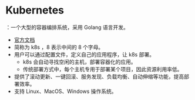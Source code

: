 # Kubernetes

：一个大型的容器编排系统，采用 Golang 语言开发。
- [官方文档](https://kubernetes.io/docs)
- 简称为 k8s ，8 表示中间的 8 个字母。
- 用户可以通过配置文件，定义自己的应用程序，让 k8s 部署。
  - k8s 会自动寻找空闲的主机，部署容器化的应用。
  - 传统部署方式中，每个主机专用于部署某个项目，因此资源利用率低。
- 提供了滚动更新、一键回滚、服务发现、负载均衡、自动伸缩等功能，提高部署效率。
- 支持 Linux、MacOS、Windows 操作系统。
